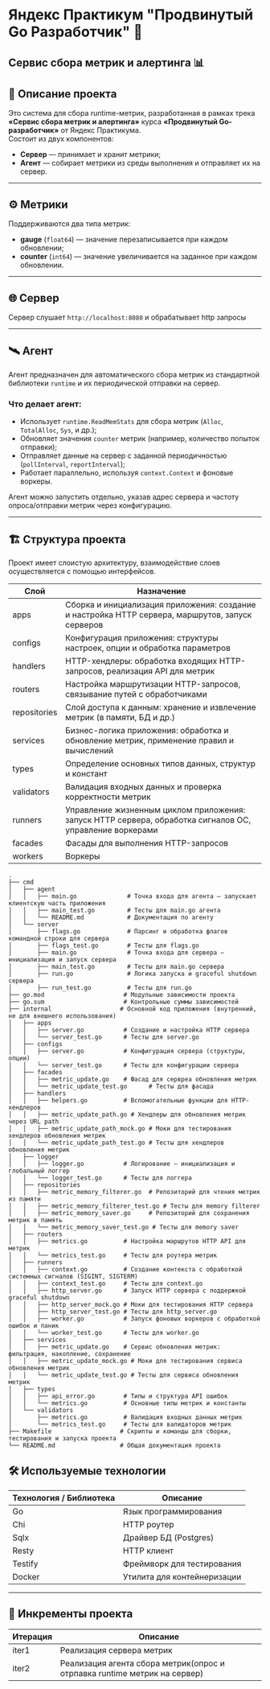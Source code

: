 # Яндекс Практикум "Продвинутый Go Разработчик" 🚀  
## Сервис сбора метрик и алертинга 📊

## 📌 Описание проекта

Это система для сбора runtime-метрик, разработанная в рамках трека **«Сервис сбора метрик и алертинга»** курса **«Продвинутый Go-разработчик»** от Яндекс Практикума.  
Состоит из двух компонентов:

- **Сервер** — принимает и хранит метрики;
- **Агент** — собирает метрики из среды выполнения и отправляет их на сервер.

---

## ⚙️ Метрики

Поддерживаются два типа метрик:

- **gauge** (`float64`) — значение перезаписывается при каждом обновлении;
- **counter** (`int64`) — значение увеличивается на заданное при каждом обновлении.

---

## 🌐 Сервер

Сервер слушает `http://localhost:8080` и обрабатывает http запросы  

---

## 🛰 Агент

Агент предназначен для автоматического сбора метрик из стандартной библиотеки `runtime` и их периодической отправки на сервер.

### Что делает агент:

- Использует `runtime.ReadMemStats` для сбора метрик (`Alloc`, `TotalAlloc`, `Sys`, и др.);
- Обновляет значения `counter` метрик (например, количество попыток отправки);
- Отправляет данные на сервер с заданной периодичностью (`pollInterval`, `reportInterval`);
- Работает параллельно, используя `context.Context` и фоновые воркеры.

Агент можно запустить отдельно, указав адрес сервера и частоту опроса/отправки метрик через конфигурацию.

---

## 🏗 Структура проекта

Проект имеет слоистую архитектуру, взаимодействие слоев осуществляется с помощью интерфейсов.

| Слой         | Назначение                                                                                      |
|--------------|------------------------------------------------------------------------------------------------|
| apps         | Сборка и инициализация приложения: создание и настройка HTTP сервера, маршрутов, запуск серверов |
| configs      | Конфигурация приложения: структуры настроек, опции и обработка параметров                        |
| handlers     | HTTP-хендлеры: обработка входящих HTTP-запросов, реализация API для метрик                      |
| routers      | Настройка маршрутизации HTTP-запросов, связывание путей с обработчиками                         |
| repositories | Слой доступа к данным: хранение и извлечение метрик (в памяти, БД и др.)                         |
| services     | Бизнес-логика приложения: обработка и обновление метрик, применение правил и вычислений         |
| types        | Определение основных типов данных, структур и констант                                         |
| validators   | Валидация входных данных и проверка корректности метрик                                        |
| runners      | Управление жизненным циклом приложения: запуск HTTP сервера, обработка сигналов ОС, управление воркерами |
| facades      | Фасады для выполнения  HTTP-запросов                                                             |
| workers      | Воркеры                                                                                          


```
.
├── cmd
│   ├── agent
│   │   ├── main.go              # Точка входа для агента — запускает клиентскую часть приложения
│   │   ├── main_test.go         # Тесты для main.go агента
│   │   └── README.md            # Документация по агенту
│   └── server
│       ├── flags.go             # Парсинг и обработка флагов командной строки для сервера
│       ├── flags_test.go        # Тесты для flags.go
│       ├── main.go              # Точка входа для сервера — инициализация и запуск сервера
│       ├── main_test.go         # Тесты для main.go сервера
│       ├── run.go               # Логика запуска и graceful shutdown сервера
│       ├── run_test.go          # Тесты для run.go
├── go.mod                      # Модульные зависимости проекта
├── go.sum                      # Контрольные суммы зависимостей
├── internal                   # Основной код приложения (внутренний, не для внешнего использования)
│   ├── apps
│   │   ├── server.go           # Создание и настройка HTTP сервера
│   │   └── server_test.go      # Тесты для server.go
│   ├── configs
│   │   ├── server.go           # Конфигурация сервера (структуры, опции)
│   │   └── server_test.go      # Тесты для конфигурации сервера
│   ├── facades
│   │   ├── metric_update.go    # Фасад для сервреа обновления метрик
│   │   └── metric_update_test.go      # Тесты для фасада
│   ├── handlers
│   │   ├── helpers.go          # Вспомогательные функции для HTTP-хендлеров
│   │   ├── metric_update_path.go # Хендлеры для обновления метрик через URL path
│   │   ├── metric_update_path_mock.go # Моки для тестирования хендлеров обновления метрик
│   │   └── metric_update_path_test.go # Тесты для хендлеров обновления метрик
│   ├── logger
│   │   ├── logger.go           # Логирование — инициализация и глобальный логгер
│   │   └── logger_test.go      # Тесты для логгера
│   ├── repositories
│   │   ├── metric_memory_filterer.go  # Репозиторий для чтения метрик из памяти
│   │   ├── metric_memory_filterer_test.go # Тесты для memory filterer
│   │   ├── metric_memory_saver.go     # Репозиторий для сохранения метрик в память
│   │   └── metric_memory_saver_test.go # Тесты для memory saver
│   ├── routers
│   │   ├── metrics.go          # Настройка маршрутов HTTP API для метрик
│   │   └── metrics_test.go     # Тесты для роутера метрик
│   ├── runners
│   │   ├── context.go          # Создание контекста с обработкой системных сигналов (SIGINT, SIGTERM)
│   │   ├── context_test.go     # Тесты для context.go
│   │   ├── http_server.go      # Запуск HTTP сервера с поддержкой graceful shutdown
│   │   ├── http_server_mock.go # Моки для тестирования HTTP сервера
│   │   ├── http_server_test.go # Тесты для http_server.go
│   │   ├── worker.go           # Запуск фоновых воркеров с обработкой ошибок и паник
│   │   └── worker_test.go      # Тесты для worker.go
│   ├── services
│   │   ├── metric_update.go    # Сервис обновления метрик: фильтрация, накопление, сохранение
│   │   ├── metric_update_mock.go # Моки для тестирования сервиса обновления метрик
│   │   └── metric_update_test.go # Тесты для сервиса обновления метрик
│   ├── types
│   │   ├── api_error.go        # Типы и структура API ошибок
│   │   └── metrics.go          # Основные типы метрик и константы
│   └── validators
│       ├── metrics.go          # Валидация входных данных метрик
│       └── metrics_test.go     # Тесты для валидаторов метрик
├── Makefile                   # Скрипты и команды для сборки, тестирования и запуска проекта
└── README.md                  # Общая документация проекта
```

## 🛠 Используемые технологии

| Технология / Библиотека | Описание                            |
|-------------------------|-------------------------------------|
| Go                   | Язык программирования               |
| Chi                  | HTTP роутер                         |
| Sqlx                 | Драйвер БД (Postgres)               |
| Resty                | HTTP клиент                         |
| Testify              | Фреймворк для тестирования          |
| Docker               | Утилита для контейнеризации         |

---

## 🔄 Инкременты проекта

| Итерация | Описание                                               |
|----------|--------------------------------------------------------|
| iter1    | Реализация сервера метрик                              | 
| iter2    | Реализация агента сбора метрик(опрос и отрпавка runtime метрик на сервер) | 